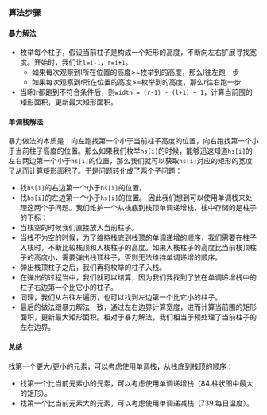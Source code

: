 ### 算法步骤

#### 暴力解法

- 枚举每个柱子，假设当前柱子是构成一个矩形的高度，不断向左右扩展寻找宽度。开始时，我们让`l=i-1`，`r=i+1`。
  -  如果每次观察到l所在位置的高度>=枚举到的高度，那么l往左跑一步
  -  如果每次观察到r所在位置的高度>=枚举到的高度，那么r往右跑一步
-  当l和r都跑到不符合条件后，则`width = (r-1) - (l+1) + 1`，计算当前围的矩形面积，更新最大矩形面积。
  
#### 单调栈解法

暴力做法的本质是：向左跑找第一个小于当前柱子高度的位置，向右跑找第一个小于当前柱子高度的位置。那么如果我们枚举`hs[i]`的时候，能够迅速知道`hs[i]`的左右两边第一个小于`hs[i]`的位置，那么我们就可以获取`hs[i]`对应的矩形的宽度了从而计算矩形面积了。于是问题转化成了两个子问题：
- 找`hs[i]`的右边第一个小于`hs[i]`的位置。
- 找`hs[i]`的左边第一个小于`hs[i]`的位置。
因此我们想到可以使用单调栈来处理这两个子问题。我们维护一个从栈底到栈顶单调递增栈，栈中存储的是柱子的下标：
- 当栈空的时候我们直接放入当前柱子。
- 当栈不为空的时候，为了维持栈底到栈顶的单调递增的顺序，我们需要在柱子入栈时，不断比较栈顶和入栈柱子的高度。如果入栈柱子的高度比当前栈顶柱子的高度小，需要弹出栈顶柱子，否则无法维持单调递增的顺序。
- 弹出栈顶柱子之后，我们再将枚举的柱子入栈。
- 在弹出的过程当中，我们就可以结算，因为我们我找到了放在单调递增栈中的柱子右边第一个比它小的柱子。
- 同理，我们从右往左遍历，也可以找到左边第一个比它小的柱子。
- 最后的做法跟暴力解法一致，通过左右边界计算宽度，进而计算当前围的矩形面积，更新最大矩形面积。相对于暴力解法，我们相当于预处理了当前柱子的左右边界。

#### 总结

找第一个更大/更小的元素，可以考虑使用单调栈，从栈底到栈顶的顺序：
- 找第一个比当前元素小的元素，可以考虑使用单调递增栈（84.柱状图中最大的矩形）。
- 找第一个比当前元素大的元素，可以考虑使用单调递减栈（739.每日温度）。
